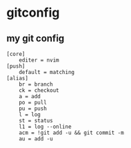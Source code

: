 # gitconfig
## my git config
```
[core]
	editer = nvim
[push]
	default = matching
[alias]
	br = branch
	ck = checkout
	a = add
	po = pull
	pu = push
	l = log
	st = status
	l1 = log --online
	acm = !git add -u && git commit -m
	au = add -u
```
